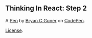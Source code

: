 Thinking In React: Step 2
-------------------------


A [Pen](https://codepen.io/bgoonz/pen/GRMENZb) by [Bryan C Guner](https://codepen.io/bgoonz) on [CodePen](https://codepen.io).

[License](https://codepen.io/bgoonz/pen/GRMENZb/license).